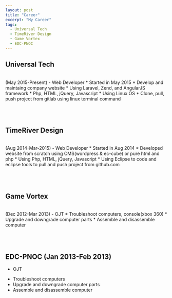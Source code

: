 ```yaml
---
layout: post
title: "Career"
excerpt: "My Career"
tags:
  - Universal Tech
  - TimeRiver Design
  - Game Vortex
  - EDC-PNOC
---
```


## Universal Tech
<br>
(May 2015-Present)
- Web Developer
* Started in May 2015
* Develop and maintaing company website
* Using Laravel, Zend, and AngularJS framework
* Php, HTML, jQuery, Javascript
* Using Linux OS
* Clone, pull, push project from gitlab using linux terminal command

<br><br>

## TimeRiver Design
<br>
(Aug 2014-Mar-2015)
- Web Developer
* Started in Aug 2014
* Developed website from scratch using CMS(wordpress & ec-cube) or pure html and php
* Using Php, HTML, jQuery, Javascript
* Using Eclipse to code and eclipse tools to pull and push project from github.com

<br><br>

## Game Vortex
<br>
(Dec 2012-Mar 2013)
- OJT
* Troubleshoot computers, console(xbox 360)
* Upgrade and downgrade computer parts
* Assemble and disassemble computer

<br><br>

## EDC-PNOC (Jan 2013-Feb 2013)
- OJT
* Troubleshoot computers
* Upgrade and downgrade computer parts
* Assemble and disassemble computer


